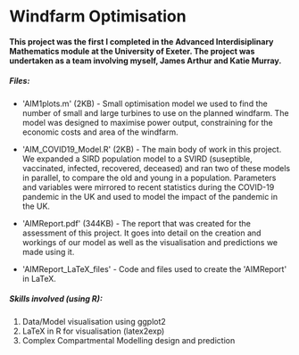 # Windfarm Optimisation

#### This project was the first I completed in the Advanced Interdisiplinary Mathematics module at the University of Exeter. The project was undertaken as a team involving myself, James Arthur and Katie Murray.

##### Files:

- 'AIM1plots.m' (2KB) - Small optimisation model we used to find the number of small and large turbines to use on the planned windfarm. The model was designed to maximise power output, constraining for the economic costs and area of the windfarm.

- 'AIM_COVID19_Model.R' (2KB) - The main body of work in this project. We expanded a SIRD population model to a SVIRD (suseptible, vaccinated, infected, recovered, deceased) and ran two of these models in parallel, to compare the old and young in a population. Parameters and variables were mirrored to recent statistics during the COVID-19 pandemic in the UK and used to model the impact of the pandemic in the UK.

- 'AIMReport.pdf' (344KB) - The report that was created for the assessment of this project. It goes into detail on the creation and workings of our model as well as the visualisation and predictions we made using it.

- 'AIMReport_LaTeX_files' - Code and files used to create the 'AIMReport' in LaTeX.

##### Skills involved (using <b>R</b>):

1.  Data/Model visualisation using ggplot2
2.  LaTeX in R for visualisation (latex2exp)
3.  Complex Compartmental Modelling design and prediction
